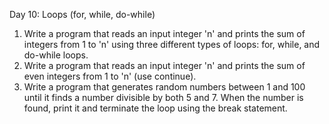 Day 10: Loops (for, while, do-while)

1. Write a program that reads an input integer 'n' and prints the sum of integers from 1 to 'n' using three different types of loops: for, while, and do-while loops.
2. Write a program that reads an input integer 'n' and prints the sum of even integers from 1 to 'n' (use continue).
3. Write a program that generates random numbers between 1 and 100 until it finds a number divisible by both 5 and 7. When the number is found, print it and terminate the loop using the break statement.
